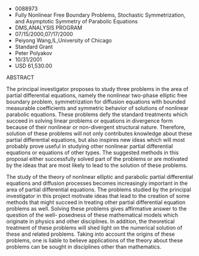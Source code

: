 
* 0088973
* Fully Nonlinear Free Boundary Problems, Stochastic Symmetrization, and Asymptotic Symmetry of Parabolic Equations
* DMS,ANALYSIS PROGRAM
* 07/15/2000,07/17/2000
* Peiyong Wang,IL,University of Chicago
* Standard Grant
* Peter Polyakov
* 10/31/2001
* USD 61,530.00

ABSTRACT

The principal investigator proposes to study three problems in the area of
partial differential equations, namely the nonlinear two-phase elliptic free
boundary problem, symmetrization for diffusion equations with bounded measurable
coefficients and symmetric behavior of solutions of nonlinear parabolic
equations. These problems defy the standard treatments which succeed in solving
linear problems or equations in divergence form because of their nonlinear or
non-divergent structural nature. Therefore, solution of these problems will not
only contributes knowledge about these partial differential equations, but also
inspires new ideas which will most probably prove useful in studying other
nonlinear partial differential equations or equations of other types. The
suggested methods in this proposal either successfully solved part of the
problems or are motivated by the ideas that are most likely to lead to the
solution of these problems.

The study of the theory of nonlinear elliptic and parabolic partial
differential equations and diffusion processes becomes increasingly important in
the area of partial differential equations. The problems studied by the
principal investigator in this project motivate ideas that lead to the creation
of some methods that might succeed in treating other partial differential
equation problems as well. Solving these problems gives affirmative answer to
the question of the well- posedness of these mathematical models which originate
in physics and other disciplines. In addition, the theoretical treatment of
these problems will shed light on the numerical solution of these and related
problems. Taking into account the origins of these problems, one is liable to
believe applications of the theory about these problems can be sought in
disciplines other than mathematics.




